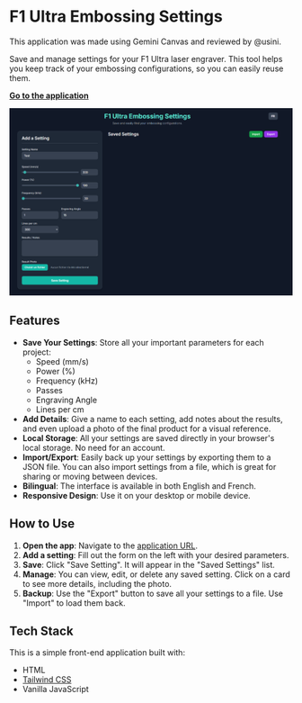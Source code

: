 # F1 Ultra Embossing Settings
This application was made using Gemini Canvas and reviewed by @usini.

Save and manage settings for your F1 Ultra laser engraver. This tool helps you keep track of your embossing configurations, so you can easily reuse them.

[**Go to the application**](https://usini.github.io/f1ultra-emboss/)

![Screenshot of the application](screenshoot.png)

## Features

- **Save Your Settings**: Store all your important parameters for each project:
  - Speed (mm/s)
  - Power (%)
  - Frequency (kHz)
  - Passes
  - Engraving Angle
  - Lines per cm
- **Add Details**: Give a name to each setting, add notes about the results, and even upload a photo of the final product for a visual reference.
- **Local Storage**: All your settings are saved directly in your browser's local storage. No need for an account.
- **Import/Export**: Easily back up your settings by exporting them to a JSON file. You can also import settings from a file, which is great for sharing or moving between devices.
- **Bilingual**: The interface is available in both English and French.
- **Responsive Design**: Use it on your desktop or mobile device.

## How to Use

1.  **Open the app**: Navigate to the [application URL](https://usini.github.io/f1ultra-emboss/).
2.  **Add a setting**: Fill out the form on the left with your desired parameters.
3.  **Save**: Click "Save Setting". It will appear in the "Saved Settings" list.
4.  **Manage**: You can view, edit, or delete any saved setting. Click on a card to see more details, including the photo.
5.  **Backup**: Use the "Export" button to save all your settings to a file. Use "Import" to load them back.

## Tech Stack

This is a simple front-end application built with:
- HTML
- [Tailwind CSS](https://tailwindcss.com/)
- Vanilla JavaScript
